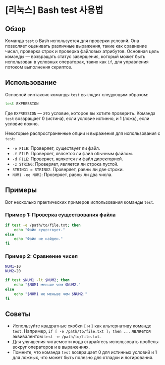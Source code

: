 # [리눅스] Bash test 사용법

## Обзор
Команда `test` в Bash используется для проверки условий. Она позволяет оценивать различные выражения, такие как сравнение чисел, проверка строк и проверка файловых атрибутов. Основная цель команды — возвращать статус завершения, который может быть использован в условных операторах, таких как `if`, для управления потоком выполнения скриптов.

## Использование
Основной синтаксис команды `test` выглядит следующим образом:

```bash
test EXPRESSION
```

Где `EXPRESSION` — это условие, которое вы хотите проверить. Команда `test` возвращает 0 (истина), если условие истинно, и 1 (ложь), если условие ложно.

Некоторые распространенные опции и выражения для использования с `test`:

- `-e FILE`: Проверяет, существует ли файл.
- `-f FILE`: Проверяет, является ли файл обычным файлом.
- `-d FILE`: Проверяет, является ли файл директорией.
- `-z STRING`: Проверяет, является ли строка пустой.
- `STRING1 = STRING2`: Проверяет, равны ли две строки.
- `NUM1 -eq NUM2`: Проверяет, равны ли два числа.

## Примеры
Вот несколько практических примеров использования команды `test`.

### Пример 1: Проверка существования файла
```bash
if test -e /path/to/file.txt; then
    echo "Файл существует."
else
    echo "Файл не найден."
fi
```

### Пример 2: Сравнение чисел
```bash
NUM1=10
NUM2=20

if test $NUM1 -lt $NUM2; then
    echo "$NUM1 меньше чем $NUM2."
else
    echo "$NUM1 не меньше чем $NUM2."
fi
```

## Советы
- Используйте квадратные скобки `[` и `]` как альтернативу команде `test`. Например, `if [ -e /path/to/file.txt ]; then ...` является эквивалентом `test -e /path/to/file.txt`.
- Для улучшения читаемости кода старайтесь использовать пробелы вокруг операторов и в выражениях.
- Помните, что команда `test` возвращает 0 для истинных условий и 1 для ложных, что может быть полезно для отладки и логирования.